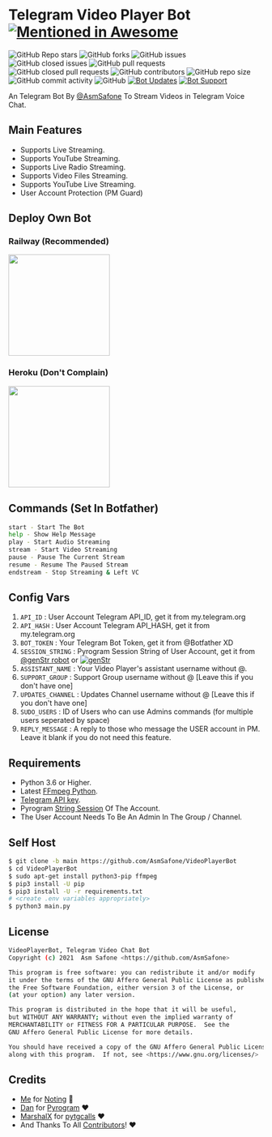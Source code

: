 # Telegram Video Player Bot [![Mentioned in Awesome](https://awesome.re/mentioned-badge-flat.svg)](https://github.com/tgcalls/awesome-tgcalls)
![GitHub Repo stars](https://img.shields.io/github/stars/AsmSafone/VideoPlayerBot?color=blue&style=flat)
![GitHub forks](https://img.shields.io/github/forks/AsmSafone/VideoPlayerBot?color=green&style=flat)
![GitHub issues](https://img.shields.io/github/issues/AsmSafone/VideoPlayerBot)
![GitHub closed issues](https://img.shields.io/github/issues-closed/AsmSafone/VideoPlayerBot)
![GitHub pull requests](https://img.shields.io/github/issues-pr/AsmSafone/VideoPlayerBot)
![GitHub closed pull requests](https://img.shields.io/github/issues-pr-closed/AsmSafone/VideoPlayerBot)
![GitHub contributors](https://img.shields.io/github/contributors/AsmSafone/VideoPlayerBot?style=flat)
![GitHub repo size](https://img.shields.io/github/repo-size/AsmSafone/VideoPlayerBot?color=red)
![GitHub commit activity](https://img.shields.io/github/commit-activity/m/AsmSafone/VideoPlayerBot)
![GitHub](https://img.shields.io/github/license/AsmSafone/VideoPlayerBot)
[![Bot Updates](https://img.shields.io/badge/VideoPlayerBot-Updates%20Channel-green)](https://t.me/AsmSafone)
[![Bot Support](https://img.shields.io/badge/VideoPlayerBot-Support%20Group-blue)](https://t.me/safothebot)

An Telegram Bot By [@AsmSafone](https://t.me/AsmSafone) To Stream Videos in Telegram Voice Chat.

## Main Features

- Supports Live Streaming.
- Supports YouTube Streaming.
- Supports Live Radio Streaming.
- Supports Video Files Streaming.
- Supports YouTube Live Streaming.
- User Account Protection (PM Guard)

## Deploy Own Bot

### Railway (Recommended)
<p><a href="https://railway.app/new/template?template=https%3A%2F%2Fgithub.com%2FAsmSafone%2FVideoPlayerBot&envs=API_ID%2CAPI_HASH%2CBOT_TOKEN%2CSESSION_STRING%2CASSISTANT_NAME%2CSUDO_USERS%2CREPLY_MESSAGE%2CSUPPORT_GROUP%2CUPDATES_CHANNEL&optionalEnvs=REPLY_MESSAGE%2CSUPPORT_GROUP%2CUPDATES_CHANNEL&API_IDDesc=User+Account+Telegram+API_ID+get+it+from+my.telegram.org%2Fapps&API_HASHDesc=User+Account+Telegram+API_HASH+get+it+from+my.telegram.org%2Fapps&BOT_TOKENDesc=Your+Telegram+Bot+Token%2C+get+it+from+%40Botfather+XD&SESSION_STRINGDesc=Pyrogram+Session+String+of+User+Account%2C+get+it+from+%40genStr_robot&ASSISTANT_NAMEDesc=Your+Video+Player%27s+assistant+username+without+%40&SUDO_USERSDesc=ID+of+Sudo+Users+who+can+use+Admin+commands+%28for+multiple+users+seperated+by+space%29&REPLY_MESSAGEDesc=A+reply+message+to+those+who+message+the+USER+account+in+PM.+Make+it+blank+if+you+do+not+need+this+feature.&SUPPORT_GROUPDesc=Support+Group+username+without+%40+%5BLeave+this+if+you+don%27t+have+one%5D&UPDATES_CHANNELDesc=Updates+Channel+username+without+%40+%5BLeave+this+if+you+don%27t+have+one%5D&SUPPORT_GROUPDefault=SafoTheBot&UPDATES_CHANNELDefault=AsmSafone&REPLY_MESSAGEDefault=Hello+Sir%2C+I%27m+a+bot+to+stream+videos+on+telegram+voice+chat%2C+not+having+time+to+chat+with+you+%F0%9F%98%82%21&referralCode=SAFONE"><img src="https://img.shields.io/badge/Deploy%20To%20Railway-blueviolet?style=for-the-badge&logo=railway" width="200""/></a></p>

### Heroku (Don't Complain)
<p><a href="https://heroku.com/deploy?template=https://github.com/AsmSafone/VideoPlayerBot"><img src="https://img.shields.io/badge/Deploy%20To%20Heroku-blueviolet?style=for-the-badge&logo=heroku" width="200""/></a></p>

## Commands (Set In Botfather)
```sh
start - Start The Bot
help - Show Help Message
play - Start Audio Streaming
stream - Start Video Streaming
pause - Pause The Current Stream
resume - Resume The Paused Stream
endstream - Stop Streaming & Left VC
```

## Config Vars
1. `API_ID` : User Account Telegram API_ID, get it from my.telegram.org
2. `API_HASH` : User Account Telegram API_HASH, get it from my.telegram.org
3. `BOT_TOKEN` : Your Telegram Bot Token, get it from @Botfather XD
4. `SESSION_STRING` : Pyrogram Session String of User Account, get it from [@genStr robot](http://t.me/genStr_robot) or [![genStr](https://img.shields.io/badge/repl.it-genStr-yellowgreen)](https://repl.it/@AsmSafone/genStr)
5. `ASSISTANT_NAME` : Your Video Player's assistant username without @.
6. `SUPPORT_GROUP` : Support Group username without @ [Leave this if you don't have one]
7. `UPDATES_CHANNEL` : Updates Channel username without @ [Leave this if you don't have one]
8. `SUDO_USERS` : ID of Users who can use Admins commands (for multiple users seperated by space)
9. `REPLY_MESSAGE` : A reply to those who message the USER account in PM. Leave it blank if you do not need this feature.

## Requirements
- Python 3.6 or Higher.
- Latest [FFmpeg Python](https://www.ffmpeg.org/).
- [Telegram API key](https://docs.pyrogram.org/intro/quickstart#enjoy-the-api).
- Pyrogram [String Session](http://t.me/genStr_robot) Of The Account.
- The User Account Needs To Be An Admin In The Group / Channel.

## Self Host
```sh
$ git clone -b main https://github.com/AsmSafone/VideoPlayerBot
$ cd VideoPlayerBot
$ sudo apt-get install python3-pip ffmpeg
$ pip3 install -U pip
$ pip3 install -U -r requirements.txt
# <create .env variables appropriately>
$ python3 main.py
```

## License
```sh
VideoPlayerBot, Telegram Video Chat Bot
Copyright (c) 2021  Asm Safone <https://github.com/AsmSafone>

This program is free software: you can redistribute it and/or modify
it under the terms of the GNU Affero General Public License as published by
the Free Software Foundation, either version 3 of the License, or
(at your option) any later version.

This program is distributed in the hope that it will be useful,
but WITHOUT ANY WARRANTY; without even the implied warranty of
MERCHANTABILITY or FITNESS FOR A PARTICULAR PURPOSE.  See the
GNU Affero General Public License for more details.

You should have received a copy of the GNU Affero General Public License
along with this program.  If not, see <https://www.gnu.org/licenses/>
```

## Credits

- [Me](https://github.com/AsmSafone) for [Noting](https://github.com/AsmSafone/VideoPlayerBot) 😬
- [Dan](https://github.com/delivrance) for [Pyrogram](https://github.com/pyrogram/pyrogram) ❤️
- [MarshalX](https://github.com/MarshalX) for [pytgcalls](https://github.com/MarshalX/tgcalls) ❤️
- And Thanks To All [Contributors](https://github.com/AsmSafone/VideoPlayerBot/graphs/contributors)! ❤️
